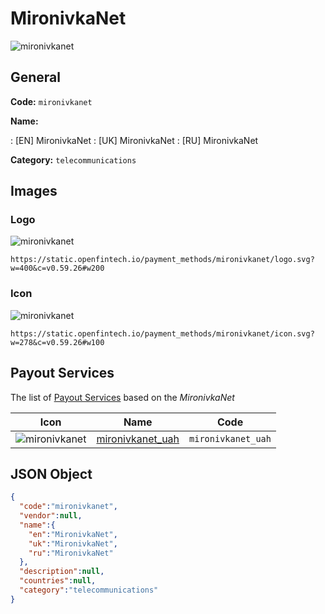 
# MironivkaNet 
![mironivkanet](https://static.openfintech.io/payment_methods/mironivkanet/logo.svg?w=400&c=v0.59.26#w200)  

## General 
**Code:** `mironivkanet` 
 
**Name:** 
 
:	[EN] MironivkaNet 
:	[UK] MironivkaNet 
:	[RU] MironivkaNet 
 
**Category:** `telecommunications` 
 

## Images 

### Logo 
![mironivkanet](https://static.openfintech.io/payment_methods/mironivkanet/logo.svg?w=400&c=v0.59.26#w200)  

```
https://static.openfintech.io/payment_methods/mironivkanet/logo.svg?w=400&c=v0.59.26#w200
```  

### Icon 
![mironivkanet](https://static.openfintech.io/payment_methods/mironivkanet/icon.svg?w=278&c=v0.59.26#w100)  

```
https://static.openfintech.io/payment_methods/mironivkanet/icon.svg?w=278&c=v0.59.26#w100
```  

## Payout Services 
 
The list of [Payout Services](/payout-services/) based on the _MironivkaNet_ 

|Icon|Name|Code| 
|:---:|:---:|:---:| 
|![mironivkanet](https://static.openfintech.io/payout_methods/mironivkanet/icon.png?w=278&c=v0.59.26#w40) |[mironivkanet_uah](/payout-services/mironivkanet_uah/)|`mironivkanet_uah`| 
 

## JSON Object 

```json
{
  "code":"mironivkanet",
  "vendor":null,
  "name":{
    "en":"MironivkaNet",
    "uk":"MironivkaNet",
    "ru":"MironivkaNet"
  },
  "description":null,
  "countries":null,
  "category":"telecommunications"
}
```  
